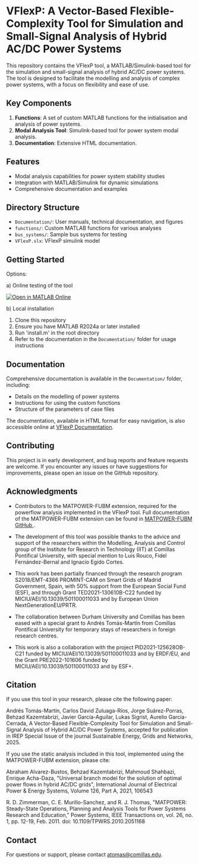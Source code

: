 # VFlexP: A Vector-Based Flexible-Complexity Tool for Simulation and Small-Signal Analysis of Hybrid AC/DC Power Systems

This repository contains the VFlexP tool, a MATLAB/Simulink-based tool for the simulation and small-signal analysis of hybrid AC/DC power systems. The tool is designed to facilitate the modelling and analysis of complex power systems, with a focus on flexibility and ease of use.

## Key Components

1. **Functions**: A set of custom MATLAB functions for the initialisation and analysis of power systems.
2. **Modal Analysis Tool**: Simulink-based tool for power system modal analysis.
3. **Documentation**: Extensive HTML documentation.

## Features

- Modal analysis capabilities for power system stability studies
- Integration with MATLAB/Simulink for dynamic simulations
- Comprehensive documentation and examples

## Directory Structure

- `Documentation/`: User manuals, technical documentation, and figures
- `functions/`: Custom MATLAB functions for various analyses
- `bus_systems/`: Sample bus systems for testing
- `VFlexP.slx`: VFlexP simulink model

## Getting Started

Options:

a) Online testing of the tool

<a href="https://matlab.mathworks.com/open/github/v1?repo=atomasmartin/VFlexP" target="_blank">
  <img src="https://www.mathworks.com/images/responsive/global/open-in-matlab-online.svg" alt="Open in MATLAB Online">
</a>

b) Local installation
1. Clone this repository
2. Ensure you have MATLAB R2024a or later installed
3. Run 'install.m' in the root directory
4. Refer to the documentation in the `Documentation/` folder for usage instructions

## Documentation

Comprehensive documentation is available in the `Documentation/` folder, including:

- Details on the modelling of power systems
- Instructions for using the custom functions
- Structure of the parameters of case files

The documentation, available in HTML format for easy navigation, is also accessible online at [VFlexP Documentation](https://atomasmartin.github.io/VFlexP/).

## Contributing

This project is in early development, and bug reports and feature requests are welcome. If you encounter any issues or have suggestions for improvements, please open an issue on the GitHub repository.

## Acknowledgments

- Contributors to the MATPOWER-FUBM extension, required for the powerflow analysis implemented in the VFlexP tool. Full documentation of the MATPOWER-FUBM extension can be found in [MATPOWER-FUBM GitHub
](https://github.com/AbrahamAlvarezB/matpower-fubm).

- The development of this tool was possible thanks to the advice and support of the researchers within the Modelling, Analysis and Control group of the Institute for Research in Technology (IIT) at Comillas Pontifical University, with special mention to Luis Rouco, Fidel Fernández-Bernal and Ignacio Egido Cortes.

- This work has been partially financed through the research program S2018/EMT-4366 PROMINT-CAM on Smart Grids of Madrid Government, Spain, with 50\% support from the European Social Fund (ESF), and through Grant TED2021-130610B-C22 funded by MICIU/AEI/10.13039/501100011033 and by European Union NextGenerationEU/PRTR.

- The collaboration between Durham University and Comillas has been eased with a special grant to Andrés Tomás-Martín from Comillas Pontifical University for temporary stays of researchers in foreign research centres.  

- This work is also a collaboration with the project PID2021-125628OB-C21 funded by MICIU/AEI/10.13039/501100011033 and by ERDF/EU, and the Grant PRE2022-101606 funded by MICIU/AEI/10.13039/501100011033 and by ESF+.

## Citation

If you use this tool in your research, please cite the following paper:

Andrés Tomás-Martín, Carlos David Zuluaga-Ríos, Jorge Suárez-Porras, Behzad Kazemtabrizi, Javier García-Aguilar, Lukas Sigrist, Aurelio García-Cerrada, A Vector-Based Flexible-Complexity Tool for Simulation and Small-Signal Analysis of Hybrid AC/DC Power Systems, accepted for publication in IREP Special Issue of the journal Sustainable Energy, Grids and Networks, 2025.

If you use the static analysis included in this tool, implemented using the MATPOWER-FUBM extension, please cite:

Abraham Alvarez-Bustos, Behzad Kazemtabrizi, Mahmoud Shahbazi, Enrique Acha-Daza, "Universal branch model for the solution of optimal power flows in hybrid AC/DC grids", International Journal of Electrical Power & Energy Systems, Volume 126, Part A, 2021, 106543

R. D. Zimmerman, C. E. Murillo-Sanchez, and R. J. Thomas, "MATPOWER: Steady-State Operations, Planning and Analysis Tools for Power Systems Research and Education," Power Systems, IEEE Transactions on, vol. 26, no. 1, pp. 12-19, Feb. 2011. doi: 10.1109/TPWRS.2010.2051168

## Contact

For questions or support, please contact atomas@comillas.edu.
